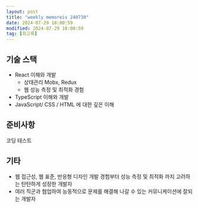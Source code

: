 ```yaml
---
layout: post
title: "weekly memoreis 240730"
date: 2024-07-29 18:00:59
modified: 2024-07-29 18:00:59
tag: [회고록]
---
```



## 기술 스택
* React 이해와 개발
    * 상태관리 Mobx, Redux    
    * 웹 성능 측정 및 최적화 경험
* TypeScript 이해와 개발 
* JavaScript/ CSS / HTML 에 대한 깊은 이해


## 준비사항
코딩 테스트

## 기타
* 웹 접근성, 웹 표준, 반응형 디자인 개발 경험부터 성능 측정 및 최적화 까지 고려하는 탄탄하게 성장한 개발자
* 여러 직군과 협업하여 능동적으로 문제를 해결해 나갈 수 있는 커뮤니케이션에 잘되는 개발자 


